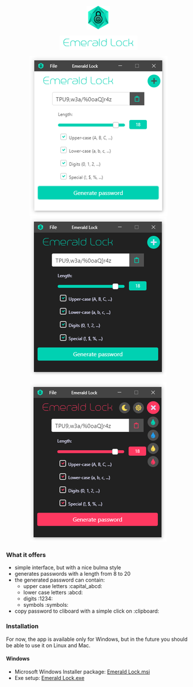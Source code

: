 <p align="center">
  <img src="readme-assets/EmeraldLock-icon-64x64.png"> 
</p>
<p align="center">
  <img src="readme-assets/EmeraldLock-name.png"> 
</p>

<p align="center">
  <img src="readme-assets/EmeraldLock-light-primary.PNG"> <img src="readme-assets/EmeraldLock-dark-primary.PNG">
</p>
<p align="center">
  <img src="readme-assets/EmeraldLock-dark-danger.PNG"> 
</p>

### What it offers

<ul>
  <li> simple interface, but with a nice bulma style </li>
  <li> generates passwords with a length from 8 to 20 </li>
  <li> the generated password can contain:
    <ul>
      <li> upper case letters :capital_abcd: </li>
      <li> lower case letters :abcd: </li>
      <li> digits :1234: </li>
      <li> symbols :symbols: </li>
    </ul>
  <li> copy password to cliboard with a simple click on :clipboard: </li>
</ul>

### Installation

For now, the app is available only for Windows, but in the future you should be able to use it on Linux and Mac.

#### Windows

<ul>
  <li> Microsoft Windows Installer package:
    <a href="https://github.com/xylish7/emerald-lock/releases/download/v1.4.0/emerald-lock-1.4.0.msi"> Emerald Lock.msi </a>
  </li>
  <li> Exe setup: 
    <a href="https://github.com/xylish7/emerald-lock/releases/download/v1.4.0/emerald-lock-setup-1.4.0.exe"> Emerald Lock.exe </a>
  </li>
</ul>
